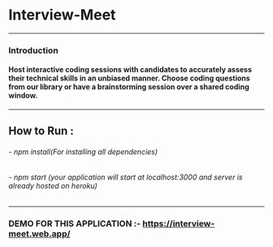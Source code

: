 # Interview-Meet
----
### Introduction
#### Host interactive coding sessions with candidates to accurately assess their technical skills in an unbiased manner. Choose coding questions from our library or have a brainstorming  session over a shared coding window.
----
## How to Run :
###### - npm install(For installing all dependencies)
###### - npm start (your application will start at localhost:3000 and server is already hosted on heroku)
----
### DEMO FOR THIS APPLICATION :- https://interview-meet.web.app/
